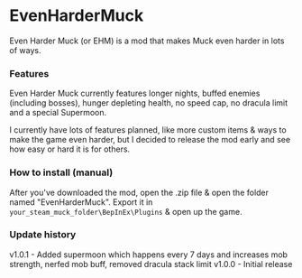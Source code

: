# EvenHarderMuck
Even Harder Muck (or EHM) is a mod that makes Muck even harder in lots of ways.

### Features
Even Harder Muck currently features longer nights, buffed enemies (including bosses), hunger depleting health, no speed cap, no dracula limit and a special Supermoon.

I currently have lots of features planned, like more custom items & ways to make the game even harder, but I decided to release the mod early and see how easy or hard it is for others.

### How to install (manual)
After you've downloaded the mod, open the .zip file & open the folder named "EvenHarderMuck". Export it in ``your_steam_muck_folder\BepInEx\Plugins`` & open up the game.

### Update history
v1.0.1 - Added supermoon which happens every 7 days and increases mob strength, nerfed mob buff, removed dracula stack limit
v1.0.0 - Initial release

